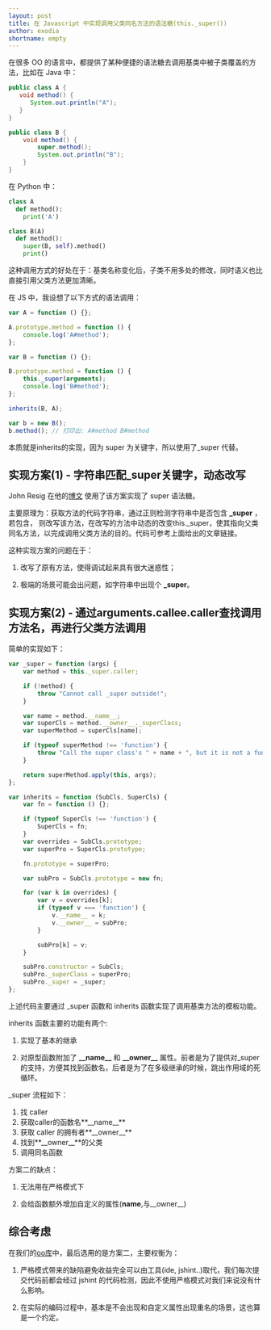 ```yaml
---
layout: post
title: 在 Javascript 中实现调用父类同名方法的语法糖(this._super())
author: exodia
shortname: empty
---
```


在很多 OO 的语言中，都提供了某种便捷的语法糖去调用基类中被子类覆盖的方法，比如在 Java 中：

```java
public class A {
   void method() {
      System.out.println("A");
   }
}

public class B {
    void method() {
        super.method();
        System.out.println("B");
    }
}
```

在 Python 中：

```python
class A
  def method():
    print('A')

class B(A)
  def method():
    super(B, self).method()
    print()
```

这种调用方式的好处在于：基类名称变化后，子类不用多处的修改，同时语义也比直接引用父类方法更加清晰。

在 JS 中，我设想了以下方式的语法调用：

```javascript
var A = function () {};

A.prototype.method = function () {
    console.log('A#method');
};

var B = function () {};

B.prototype.method = function () {
    this._super(arguments);
    console.log('B#method');
};

inherits(B, A);

var b = new B();
b.method(); // 打印出: A#method B#method
```

本质就是inherits的实现，因为 super 为关键字，所以使用了_super 代替。

## 实现方案(1) - 字符串匹配_super关键字，动态改写

John Resig 在他的[博文](http://ejohn.org/blog/simple-javascript-inheritance/) 使用了该方案实现了 super 语法糖。

主要原理为：获取方法的代码字符串，通过正则检测字符串中是否包含 **_super** ，若包含，
则改写该方法，在改写的方法中动态的改变this._super，使其指向父类同名方法，以完成调用父类方法的目的。代码可参考上面给出的文章链接。

这种实现方案的问题在于：

1. 改写了原有方法，使得调试起来具有很大迷惑性；

2. 极端的场景可能会出问题，如字符串中出现个 **_super**。

## 实现方案(2) - 通过arguments.callee.caller查找调用方法名，再进行父类方法调用

简单的实现如下：

```javascript
var _super = function (args) {
    var method = this._super.caller;

    if (!method) {
        throw "Cannot call _super outside!";
    }

    var name = method.__name__;
    var superCls = method.__owner__._superClass;
    var superMethod = superCls[name];

    if (typeof superMethod !== 'function') {
        throw "Call the super class's " + name + ", but it is not a function!";
    }

    return superMethod.apply(this, args);
};

var inherits = function (SubCls, SuperCls) {
    var fn = function () {};

    if (typeof SuperCls !== 'function') {
        SuperCls = fn;
    }
    var overrides = SubCls.prototype;
    var superPro = SuperCls.prototype;

    fn.prototype = superPro;

    var subPro = SubCls.prototype = new fn;

    for (var k in overrides) {
        var v = overrides[k];
        if (typeof v === 'function') {
            v.__name__ = k;
            v.__owner__ = subPro;
        }

        subPro[k] = v;
    }

    subPro.constructor = SubCls;
    subPro._superClass = superPro;
    subPro._super = _super;
};
```

上述代码主要通过 _super 函数和 inherits 函数实现了调用基类方法的模板功能。

inherits 函数主要的功能有两个:

1. 实现了基本的继承

2. 对原型函数附加了 **\_\_name\__** 和 **\_\_owner\__** 属性。前者是为了提供对_super的支持，方便其找到函数名，后者是为了在多级继承的时候，跳出作用域的死循环。

_super 流程如下：

1. 找 caller
2. 获取caller的函数名**\_\_name\__**
3. 获取 caller 的拥有者**\_\_owner\__**
4. 找到**\_\_owner\__**的父类
5. 调用同名函数


方案二的缺点：

1. 无法用在严格模式下

2. 会给函数额外增加自定义的属性(__name__,与__owner__)

## 综合考虑

在我们的[oo库](https://github.com/ecomfe/oo)中，最后选用的是方案二，主要权衡为：

1. 严格模式带来的缺陷避免收益完全可以由工具(ide, jshint..)取代，我们每次提交代码前都会经过 jshint 的代码检测，因此不使用严格模式对我们来说没有什么影响。

2. 在实际的编码过程中，基本是不会出现和自定义属性出现重名的场景，这也算是一个约定。





